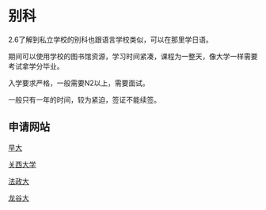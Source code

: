 # 别科

2.6了解到私立学校的别科也跟语言学校类似，可以在那里学日语。

期间可以使用学校的图书馆资源，学习时间紧凑，课程为一整天，像大学一样需要考试拿学分毕业。

入学要求严格，一般需要N2以上，需要面试。

一般只有一年的时间，较为紧迫，签证不能续签。

## 申请网站

[早大](https://www.waseda.jp/inst/cjl/en/)

[关西大学](http://www.kansai-u.ac.jp/ku-jpn/gb/)

[法政大](http://www.global.hosei.ac.jp/programs/gairyu/jlp_regular/)

[龙谷大](http://intl.ryukoku.ac.jp/chinese/jclp/program/index.html)